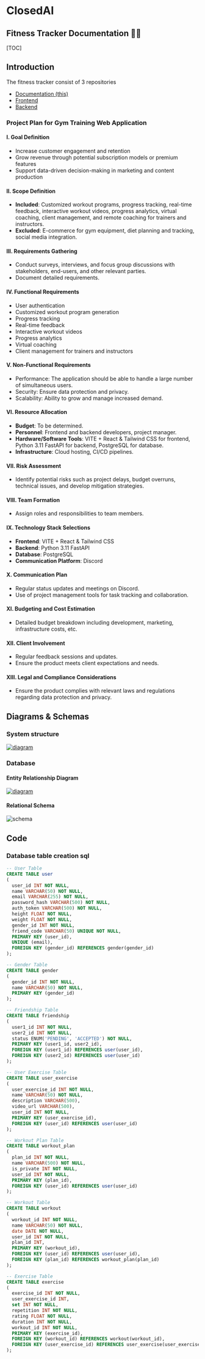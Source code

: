 # ClosedAI

## Fitness Tracker Documentation 🏃💨

[TOC]

## Introduction

The fitness tracker consist of 3 repositories

- [Documentation (this)](https://github.com/trzero0/ClosedAI)
- [Frontend](https://github.com/MughalAman/ClosedAI-Fitness-Tracker)
- [Backend](https://github.com/MughalAman/ClosedAI-Fitness-Tracker-API)

### Project Plan for Gym Training Web Application

#### **I. Goal Definition**
- Increase customer engagement and retention
- Grow revenue through potential subscription models or premium features
- Support data-driven decision-making in marketing and content production


#### **II. Scope Definition**
- **Included**: Customized workout programs, progress tracking, real-time feedback, interactive workout videos, progress analytics, virtual coaching, client management, and remote coaching for trainers and instructors.
- **Excluded**: E-commerce for gym equipment, diet planning and tracking, social media integration.


#### **III. Requirements Gathering**
- Conduct surveys, interviews, and focus group discussions with stakeholders, end-users, and other relevant parties.
- Document detailed requirements.


#### **IV. Functional Requirements**
- User authentication
- Customized workout program generation
- Progress tracking
- Real-time feedback
- Interactive workout videos
- Progress analytics
- Virtual coaching
- Client management for trainers and instructors


#### **V. Non-Functional Requirements**
- Performance: The application should be able to handle a large number of simultaneous users.
- Security: Ensure data protection and privacy.
- Scalability: Ability to grow and manage increased demand.

#### **VI. Resource Allocation**
- **Budget**: To be determined.
- **Personnel**: Frontend and backend developers, project manager.
- **Hardware/Software Tools**: VITE + React & Tailwind CSS for frontend, Python 3.11 FastAPI for backend, PostgreSQL for database.
- **Infrastructure**: Cloud hosting, CI/CD pipelines.

#### **VII. Risk Assessment**
- Identify potential risks such as project delays, budget overruns, technical issues, and develop mitigation strategies.

#### **VIII. Team Formation**
- Assign roles and responsibilities to team members.

#### **IX. Technology Stack Selections**
- **Frontend**: VITE + React & Tailwind CSS
- **Backend**: Python 3.11 FastAPI
- **Database**: PostgreSQL
- **Communication Platform**: Discord


#### **X. Communication Plan**
- Regular status updates and meetings on Discord.
- Use of project management tools for task tracking and collaboration.


#### **XI. Budgeting and Cost Estimation**
- Detailed budget breakdown including development, marketing, infrastructure costs, etc.


#### **XII. Client Involvement**
- Regular feedback sessions and updates.
- Ensure the product meets client expectations and needs.


#### **XIII. Legal and Compliance Considerations**
- Ensure the product complies with relevant laws and regulations regarding data protection and privacy.
## Diagrams & Schemas

### System structure

[![diagram](https://mermaid.ink/img/pako:eNpVkcFqwzAMhl9F-NRC2QPk1q10K2yQ0Wsuqq2m3mIrkxRGKH33OQssqw7G_v9Plvl9dZ4DucqlmEPCvskAwmyr1VPHSmF7gHO0TKpggv4z5hZ0VKMEajJ4G4TW66kL4IXVij8fphLKgeTBc5q1HRqeUGkhnpnbjqDMGgIc318XZ6q6XNgK6Vc367XwB3nThdoLZytT7vuE0Bt80wmw7xfrsby_sLCtD_d8P9qFM-xR7c_7v7qNSyQJYyhBXSetcXahRI2ryraL7cUa1-RbAXEwPo7Zu6rEQxs39AGNdhFbweSqM3ZaVArRWN7m6H9_4PYDCUB4yQ?type=png)](https://mermaid.live/edit#pako:eNpVkcFqwzAMhl9F-NRC2QPk1q10K2yQ0Wsuqq2m3mIrkxRGKH33OQssqw7G_v9Plvl9dZ4DucqlmEPCvskAwmyr1VPHSmF7gHO0TKpggv4z5hZ0VKMEajJ4G4TW66kL4IXVij8fphLKgeTBc5q1HRqeUGkhnpnbjqDMGgIc318XZ6q6XNgK6Vc367XwB3nThdoLZytT7vuE0Bt80wmw7xfrsby_sLCtD_d8P9qFM-xR7c_7v7qNSyQJYyhBXSetcXahRI2ryraL7cUa1-RbAXEwPo7Zu6rEQxs39AGNdhFbweSqM3ZaVArRWN7m6H9_4PYDCUB4yQ](https://www.mermaidchart.com/app/projects/187c5144-11fe-4486-af55-dafae3f9de8a/diagrams/a2621537-cbc5-47e1-b6a0-b1ca4b878380/version/v0.1/edit))


### Database
#### Entity Relationship Diagram
[![diagram](https://mermaid.ink/img/pako:eNp1kc9qwzAMxl_F6Ny-gM_rdhoMxtglYNRYaUwTK8gOW0nz7lPSGtaw3Wx9P336N0HNnsACyVPAk2BfRWM-Eom5Xvd7nswLRa8_a1pMi_YsQSOpDYOZeSVW2prmJpR8d_gmqUOiYnTHjtRxPCWXeSE_Wc48ZvfWYdyAtRBm8u54-QVumIGkYen_ox7ctUPuOv5aO9w2VxLVEiU7bv6CHsfSUTBpZY6wg56kx-B1kdOSWUFuqacKrD49yrmCKs7K4Zj5_RJrsFlG2sE4eB3yvvoSJB8yy-vtMOt9CnhYFbANdonmH3u5m64?type=png)](https://mermaid.live/edit#pako:eNp1kc9qwzAMxl_F6Ny-gM_rdhoMxtglYNRYaUwTK8gOW0nz7lPSGtaw3Wx9P336N0HNnsACyVPAk2BfRWM-Eom5Xvd7nswLRa8_a1pMi_YsQSOpDYOZeSVW2prmJpR8d_gmqUOiYnTHjtRxPCWXeSE_Wc48ZvfWYdyAtRBm8u54-QVumIGkYen_ox7ctUPuOv5aO9w2VxLVEiU7bv6CHsfSUTBpZY6wg56kx-B1kdOSWUFuqacKrD49yrmCKs7K4Zj5_RJrsFlG2sE4eB3yvvoSJB8yy-vtMOt9CnhYFbANdonmH3u5m64)

#### Relational Schema

![schema](https://showme.redstarplugin.com/d/d:TLh8GPIp)

## Code

### Database table creation sql

```sql
-- User Table
CREATE TABLE user
(
  user_id INT NOT NULL,
  name VARCHAR(50) NOT NULL,
  email VARCHAR(255) NOT NULL,
  password_hash VARCHAR(500) NOT NULL,
  auth_token VARCHAR(500) NOT NULL,
  height FLOAT NOT NULL,
  weight FLOAT NOT NULL,
  gender_id INT NOT NULL,
  friend_code VARCHAR(50) UNIQUE NOT NULL,
  PRIMARY KEY (user_id),
  UNIQUE (email),
  FOREIGN KEY (gender_id) REFERENCES gender(gender_id)
);

-- Gender Table
CREATE TABLE gender
(
  gender_id INT NOT NULL,
  name VARCHAR(50) NOT NULL,
  PRIMARY KEY (gender_id)
);

-- Friendship Table
CREATE TABLE friendship
(
  user1_id INT NOT NULL,
  user2_id INT NOT NULL,
  status ENUM('PENDING', 'ACCEPTED') NOT NULL,
  PRIMARY KEY (user1_id, user2_id),
  FOREIGN KEY (user1_id) REFERENCES user(user_id),
  FOREIGN KEY (user2_id) REFERENCES user(user_id)
);

-- User Exercise Table
CREATE TABLE user_exercise
(
  user_exercise_id INT NOT NULL,
  name VARCHAR(50) NOT NULL,
  description VARCHAR(500),
  video_url VARCHAR(500),
  user_id INT NOT NULL,
  PRIMARY KEY (user_exercise_id),
  FOREIGN KEY (user_id) REFERENCES user(user_id)
);

-- Workout Plan Table
CREATE TABLE workout_plan
(
  plan_id INT NOT NULL,
  name VARCHAR(500) NOT NULL,
  is_private INT NOT NULL,
  user_id INT NOT NULL,
  PRIMARY KEY (plan_id),
  FOREIGN KEY (user_id) REFERENCES user(user_id)
);

-- Workout Table
CREATE TABLE workout
(
  workout_id INT NOT NULL,
  name VARCHAR(50) NOT NULL,
  date DATE NOT NULL,
  user_id INT NOT NULL,
  plan_id INT,
  PRIMARY KEY (workout_id),
  FOREIGN KEY (user_id) REFERENCES user(user_id),
  FOREIGN KEY (plan_id) REFERENCES workout_plan(plan_id)
);

-- Exercise Table
CREATE TABLE exercise
(
  exercise_id INT NOT NULL,
  user_exercise_id INT,
  set INT NOT NULL,
  repetition INT NOT NULL,
  rating FLOAT NOT NULL,
  duration INT NOT NULL,
  workout_id INT NOT NULL,
  PRIMARY KEY (exercise_id),
  FOREIGN KEY (workout_id) REFERENCES workout(workout_id),
  FOREIGN KEY (user_exercise_id) REFERENCES user_exercise(user_exercise_id)
);
```
